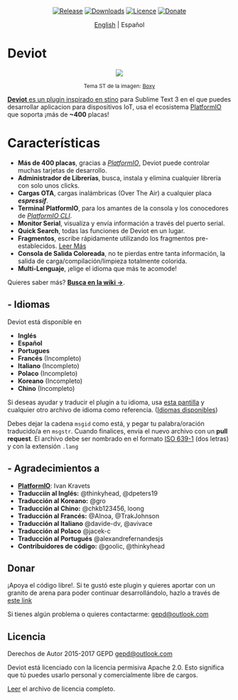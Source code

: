 <p align="center">
    <a href="https://github.com/gepd/deviot/releases"><img src="https://img.shields.io/github/release/gepd/deviot.svg?maxAge=3600&style=flat-square" alt="Release"></a>
    <a href="https://packagecontrol.io/packages/Deviot"><img src="https://img.shields.io/packagecontrol/dt/Deviot.svg?maxAge=3600&style=flat-square" alt="Downloads"></a>
    <a href="https://github.com/gepd/Deviot/blob/master/LICENCE"><img src="https://img.shields.io/badge/Licence-%20Apache%20Software%20License-green.svg?maxAge=3600&style=flat-square" alt="Licence"></a>
    <a href="https://gratipay.com/~gepd/"><img src="https://img.shields.io/badge/donate-Deviot-orange.svg?maxAge=3600&style=flat-square" alt="Donate"></a>
</p>

<p align="center">
    <a href="https://github.com/gepd/Deviot/blob/master/README.md">English</a> | Español
</p>

# Deviot

<p align="center">
    <img src="https://github.com/gepd/Deviot/blob/master/docs/deviot_2.png?raw=true">
    <p align="center" style="font-size: 9pt">Tema ST de la imagen: <a href="https://github.com/ihodev/sublime-boxy">Boxy</p>
</p>

**Deviot** es un plugin inspirado en [stino](https://github.com/Robot-Will/Stino) para Sublime Text 3 en el que puedes desarrollar aplicacion para dispositivos IoT, usa el ecosistema [PlatformIO](http://platformio.org/) que soporta ¡más de **~400** placas!

# Características

- **Más de 400 placas**, gracias a *[PlatformIO](http://platformio.org/)*, Deviot puede controlar muchas tarjetas de desarrollo.
- **Administrador de Librerías**, busca, instala y elimina cualquier librería con solo unos clicks.
- **Cargas OTA**, cargas inalámbricas (Over The Air) a cualquier placa ***espressif***.
- **Terminal PlatformIO**, para los amantes de la consola y los conocedores de *[PlatformIO CLI](http://docs.platformio.org/en/latest/core.html)*.
- **Monitor Serial**, visualiza y envía información a través del puerto serial.
- **Quick Search**, todas las funciones de Deviot en un lugar.
- **Fragmentos**, escribe rápidamente utilizando los fragmentos pre-establecidos. [Leer Más](https://github.com/gepd/Deviot/wiki/Snippets-(Fragmentos))
- **Consola de Salida Coloreada**, no te pierdas entre tanta información, la salida de carga/compilación/limpieza totalmente colorida.
- **Multi-Lenguaje**, ¡elige el idioma que más te acomode!

Quieres saber más? [**Busca en la wiki &#8594;**](https://github.com/gepd/Deviot/wiki).


## - Idiomas
Deviot está disponible en 

* **Inglés**
* **Español**
* **Portugues**
* **Francés** (Incompleto)
* **Italiano** (Incompleto)
* **Polaco** (Incompleto)
* **Koreano** (Incompleto)
* **Chino** (Incompleto)

 Si deseas ayudar y traducir el plugin a tu idioma, usa [esta pantilla](https://github.com/gepd/Deviot/blob/master/Languages/es.lang) y cualquier otro archivo de idioma como referencia. ([Idiomas disponibles](https://github.com/gepd/Deviot/tree/master/Languages))

Debes dejar la cadena `msgid` como está, y pegar tu palabra/oración traducido/a en `msgstr`. Cuando finalices, envía el nuevo archivo con un **pull request**. El archivo debe ser nombrado en el formato [ISO 639-1](https://en.wikipedia.org/wiki/List_of_ISO_639-1_codes) (dos letras) y con la extensión `.lang`

## - Agradecimientos a

* **[PlatformIO](http://www.platformio.org)**: Ivan Kravets
* **Traducciín al Inglés:** @thinkyhead, @dpeters19
* **Traducción al Koreano:** @gro
* **Traducción al Chino:** @chkb123456, loong
* **Traducción al Francés:** @Alnoa, @TrakJohnson
* **Traducción al Italiano** @davide-dv, @avivace
* **Traducción al Polaco** @jacek-c
* **Traducción al Portugués** @alexandrefernandesjs
* **Contribuidores de código:** @goolic, @thinkyhead


## Donar
¡Apoya el código libre!. Si te gustó este plugin y quieres aportar con un granito de arena para poder continuar desarrollándolo, hazlo a través de [este link](https://gratipay.com/~gepd/)

Si tienes algún problema o quieres contactarme: <gepd@outlook.com>

## Licencia
Derechos de Autor 2015-2017 GEPD <gepd@outlook.com>

Deviot está licenciado con la licencia permisiva Apache 2.0. Esto significa que tú puedes usarlo personal y comercialmente libre de cargos.

[Leer](https://github.com/gepd/Deviot/blob/master/LICENCE) el archivo de licencia completo.